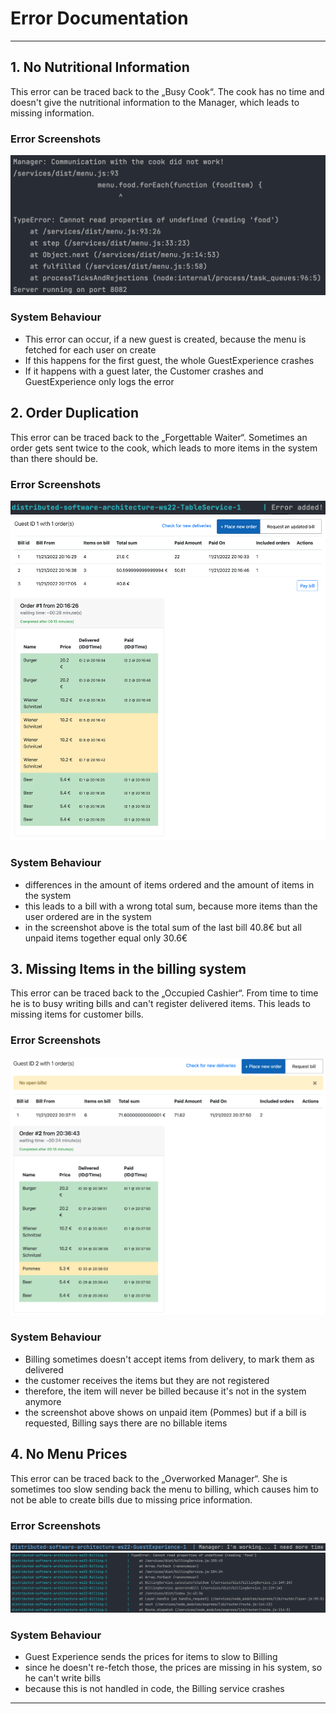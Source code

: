 # Error Documentation

---

## 1. No Nutritional Information

This error can be traced back to the „Busy Cook“. The cook has no time and doesn't give the nutritional information to the Manager, which leads to missing information.

### Error Screenshots

![No Nutritional Information](./images/errorMessage1.png)

### System Behaviour

- This error can occur, if a new guest is created, because the menu is fetched for each user on create
- If this happens for the first guest, the whole GuestExperience crashes
- If it happens with a guest later, the Customer crashes and GuestExperience only logs the error

## 2. Order Duplication

This error can be traced back to the „Forgettable Waiter“. Sometimes an order gets sent twice to the cook, which leads to more items in the system than there should be.

### Error Screenshots

![Order Duplication](./images/errorMessage2.png)
![Order Duplication](./images/systemBehaviour1.png)

### System Behaviour

- differences in the amount of items ordered and the amount of items in the system
- this leads to a bill with a wrong total sum, because more items than the user ordered are in the system
- in the screenshot above is the total sum of the last bill 40.8€ but all unpaid items together equal only 30.6€

## 3. Missing Items in the billing system

This error can be traced back to the „Occupied Cashier“. From time to time he is to busy writing bills and can't register delivered items. This leads to missing items for customer bills.

### Error Screenshots

![Missing Items in the billing system](./images/systemBehaviour2.png)

### System Behaviour

- Billing sometimes doesn't accept items from delivery, to mark them as delivered
- the customer receives the items but they are not registered
- therefore, the item will never be billed because it's not in the system anymore
- the screenshot above shows on unpaid item (Pommes) but if a bill is requested, Billing says there are no billable items

## 4. No Menu Prices

This error can be traced back to the „Overworked Manager“. She is sometimes too slow sending back the menu to billing, which causes him to not be able to create bills due to missing price information.

### Error Screenshots

![No Menu Prices](./images/errorMessage3.png)
![No Menu Prices](./images/systemBehaviour3.png)

### System Behaviour

- Guest Experience sends the prices for items to slow to Billing
- since he doesn't re-fetch those, the prices are missing in his system, so he can't write bills
- because this is not handled in code, the Billing service crashes

---
